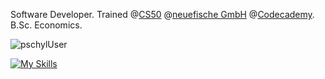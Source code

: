 Software Developer. Trained @[CS50](https://pll.harvard.edu/course/cs50-introduction-computer-science)
@[neuefische GmbH](https://www.neuefische.de/)
@[Codecademy](https://www.codecademy.com/). B.Sc. Economics.

<p><img align="center" src="https://github-readme-stats.vercel.app/api/top-langs?username=pschyl&show_icons=true&locale=en&layout=compact" alt="pschylUser" /></p>

[![My Skills](https://skillicons.dev/icons?i=java,py,c,js,ts,html,css,react,spring,flask,sqlite,mongodb)](https://skillicons.dev)
